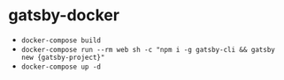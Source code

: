 # gatsby-docker

- `docker-compose build`
- `docker-compose run --rm web sh -c "npm i -g gatsby-cli && gatsby new {gatsby-project}"`
- `docker-compose up -d`